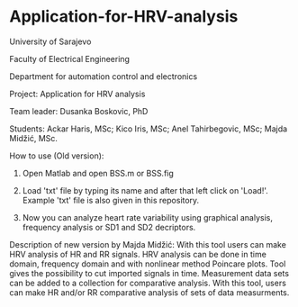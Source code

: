 # Application-for-HRV-analysis

University of Sarajevo

Faculty of Electrical Engineering

Department for automation control and electronics

Project: Application for HRV analysis

Team leader: Dusanka Boskovic, PhD

Students: Ackar Haris, MSc; Kico Iris, MSc; Anel Tahirbegovic, MSc; Majda Midžić, MSc.

How to use (Old version):

1. Open Matlab and open BSS.m or BSS.fig

2. Load 'txt' file by typing its name and after that left click on 'Load!'. Example 'txt' file is also given in this repository.

3. Now you can analyze heart rate variability using graphical analysis, frequency analysis or SD1 and SD2 decriptors.


Description of new version by Majda Midžić:
With this tool users can make HRV analysis of HR and RR signals.
HRV analysis can be done in time domain, frequency domain and with nonlinear method Poincare plots.
Tool  gives the possibility to cut imported signals in time.
Measurement data sets can be added to a collection for comparative analysis.
With this tool, users can make HR and/or RR comparative analysis of sets of data measurments.





